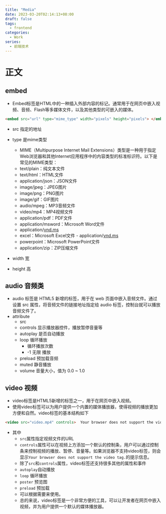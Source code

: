 ```yaml
---
title: "Media"
date: 2023-03-20T02:14:13+08:00
draft: false
tags:
  - frontend
categories:
  - Work
series:
  - 前端技术
---
```


# 正文
## embed 
- Embed标签是HTML中的一种插入外部内容的标记。通常用于在网页中嵌入视频、音频、Flash等多媒体文件，以及其他类型的可嵌入的媒体。
```html
<embed src="url" type="mime_type" width="pixels" height="pixels"> </embed> 
```
- src 指定的地址
- type 是mime类型
	- MIME（Multipurpose Internet Mail Extensions）类型是一种用于指定Web浏览器和其他Internet应用程序中的内容类型的标准标识符。以下是常见的MIME类型：
	- text/plain：纯文本文件
	- text/html：HTML文件
	- application/json：JSON文件
	- image/jpeg：JPEG图片
	- image/png：PNG图片
	- image/gif：GIF图片
	- audio/mpeg：MP3音频文件
	- video/mp4：MP4视频文件
	- application/pdf：PDF文件
	 - application/msword：Microsoft Word文件
	- application/[vnd.ms](http://vnd.ms)
	- excel：Microsoft Excel文件 - application/[vnd.ms](http://vnd.ms)
	- powerpoint：Microsoft PowerPoint文件
	- application/zip：ZIP压缩文件

- width 宽
- height 高

## audio 音频类 
- audio 标签是 HTML5 新增的标签，用于在 web 页面中嵌入音频文件。通过设置 src 属性，将音频文件的链接地址指定给 audio 标签，控制台就可以播放音频文件了。
- attribute
	- src
	- controls 显示播放器控件，播放暂停音量等
	- autoplay 是否自动播放
	- loop 循环播放
		- 循环播放次数
		- -1 无限 播放
	- preload 预加载音频 
	- muted 静音播放
	- volume 音量大小，值为 0.0 ~ 1.0
## video 视频
- video标签是HTML5新增的标签之一，用于在网页中嵌入视频。
- 使用video标签可以为用户提供一个内置的媒体播放器，使得视频的播放更加方便和自然。video标签的基本结构如下
```html 
<video src="video.mp4" controls>  Your browser does not support the video tag.</video>
```
- 其中
	- `src`属性指定视频文件的URL
	- `controls`属性可以在视频上方添加一个默认的控制条，用户可以通过控制条来控制视频的播放、暂停、音量等。如果浏览器不支持video标签，则会显示`Your browser does not support the video tag.`的提示信息。
	- 除了`src`和`controls`属性，video标签还支持很多其他的属性和事件
	- `autoplay`自动播放
	- `loop` 循环播放
	- `poster` 预览图
	- `preload` 预加载
	- 可以根据需要来使用。
	- 总的来说，video标签是一个非常方便的工具，可以让开发者在网页中嵌入视频，并为用户提供一个默认的媒体播放器。
